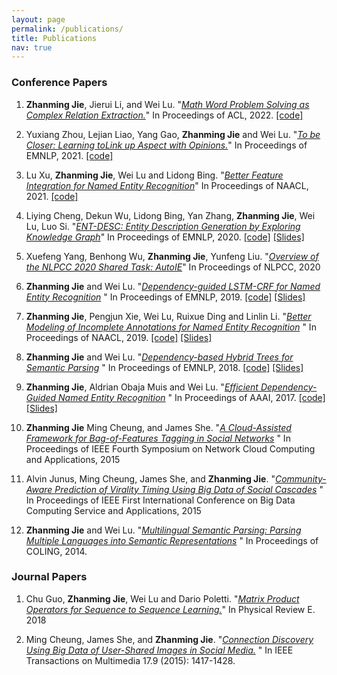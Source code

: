 ```yaml
---
layout: page
permalink: /publications/
title: Publications
nav: true
---
```

<!-- _pages/publications.md -->



### Conference Papers
1. **Zhanming Jie**, Jierui Li, and Wei Lu. "[_Math Word Problem Solving as Complex Relation Extraction._](https://arxiv.org/pdf/2203.10316v1.pdf)" In Proceedings of ACL, 2022. [\[code\]](https://github.com/allanj/logicalform_math)

1. Yuxiang Zhou, Lejian Liao, Yang Gao, **Zhanming Jie** and Wei Lu. "[_To be Closer: Learning toLink up Aspect with Opinions._](https://aclanthology.org/2021.emnlp-main.317.pdf)" In Proceedings of EMNLP, 2021. [\[code\]](https://github.com/zyxnlp/aclt)

2. Lu Xu, **Zhanming Jie**, Wei Lu and Lidong Bing. "[_Better Feature Integration for Named Entity Recognition_](https://www.aclweb.org/anthology/2021.naacl-main.271.pdf)" In Proceedings of NAACL, 2021. [\[code\]](https://github.com/xuuuluuu/SynLSTM-for-NER)

3. Liying Cheng, Dekun Wu, Lidong Bing, Yan Zhang, **Zhanming Jie**, Wei Lu, Luo Si. "[_ENT-DESC: Entity Description Generation by Exploring Knowledge Graph_](https://www.aclweb.org/anthology/2020.emnlp-main.90/)" In Proceedings of EMNLP, 2020. [\[code\]](https://github.com/LiyingCheng95/EntityDescriptionGeneration) [\[Slides\]](https://docs.google.com/presentation/d/1xuZ48Yl-wIHdrZME15Iimcw3eSQTF9_TiaIS7Mu6SoU/edit?usp=sharing)

4. Xuefeng Yang, Benhong Wu, **Zhanming Jie**, Yunfeng Liu. "[_Overview of the NLPCC 2020 Shared Task: AutoIE_](https://link.springer.com/chapter/10.1007/978-3-030-60457-8_46)" In Proceedings of NLPCC, 2020

5. **Zhanming Jie** and Wei Lu. "[_Dependency-guided LSTM-CRF for Named Entity Recognition_](https://arxiv.org/abs/1909.10148) " In Proceedings of EMNLP, 2019. [\[code\]](https://github.com/allanj/ner_with_dependency) [\[Slides\]](https://docs.google.com/presentation/d/1tk0EcChsI-DIt0LvFVcubKvpCi3Ptg6OrnRx5U-CsO0/edit?usp=sharing)

6. **Zhanming Jie**, Pengjun Xie, Wei Lu, Ruixue Ding and Linlin Li. "[_Better Modeling of Incomplete Annotations for Named Entity Recognition_](https://www.aclweb.org/anthology/N19-1079) " In Proceedings of NAACL, 2019. [\[code\]](https://github.com/allanj/ner_incomplete_annotation/) [\[Slides\]](http://people.sutd.edu.sg/~allanjie/wp-content/uploads/2019/07/presentation.pdf)

7. **Zhanming Jie** and Wei Lu. "[_Dependency-based Hybrid Trees for Semantic Parsing_](https://arxiv.org/abs/1809.00107) " In Proceedings of EMNLP, 2018. [\[code\]](https://github.com/allanj/dep-hybrid-tree) [\[Slides\]](http://people.sutd.edu.sg/~allanjie/wp-content/uploads/2016/04/dht_seminar_conf.pdf)

8. **Zhanming Jie**, Aldrian Obaja Muis and Wei Lu. "[_Efficient Dependency-Guided Named Entity Recognition_](http://people.sutd.edu.sg/~allanjie/wp-content/uploads/2017/02/jie.pdf) " In Proceedings of AAAI, 2017. [\[code\]](https://gitlab.com/allanjie/dependeny-guided-ner) [\[Slides\]](http://www.statnlp.org/wp-content/uploads/2017/02/slides.pdf)

9. **Zhanming Jie** Ming Cheung, and James She. "[_A Cloud-Assisted Framework for Bag-of-Features Tagging in Social Networks_](http://ieeexplore.ieee.org/xpls/abs_all.jsp?arnumber=7340054) " In Proceedings of IEEE Fourth Symposium on Network Cloud Computing and Applications, 2015

10. Alvin Junus, Ming Cheung, James She, and **Zhanming Jie**. "[_Community-Aware Prediction of Virality Timing Using Big Data of Social Cascades_](http://ieeexplore.ieee.org/xpls/abs_all.jsp?arnumber=7184920) " In Proceedings of  IEEE First International Conference on Big Data Computing Service and Applications, 2015

11. **Zhanming Jie** and Wei Lu. "[_Multilingual Semantic Parsing: Parsing Multiple Languages into Semantic Representations_](http://www.aclweb.org/anthology/C14-1122) " In Proceedings of COLING, 2014. 

### Journal Papers
1. Chu Guo, **Zhanming Jie**, Wei Lu and Dario Poletti. "[_Matrix Product Operators for Sequence to Sequence Learning._](https://arxiv.org/abs/1803.10908)" In Physical Review E. 2018

2. Ming Cheung, James She, and **Zhanming Jie**. "[_Connection Discovery Using Big Data of User-Shared Images in Social Media._](http://ieeexplore.ieee.org/xpls/abs_all.jsp?arnumber=7165677) " In IEEE Transactions on Multimedia 17.9 (2015): 1417-1428.

